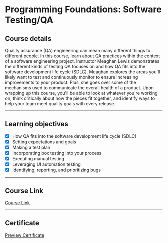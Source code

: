 # Programming Foundations: Software Testing/QA

## Course details
Quality assurance (QA) engineering can mean many different things to different people. In this course, learn about QA practices within the context of a software engineering project. Instructor Meaghan Lewis demonstrates the different kinds of testing QA focuses on and how QA fits into the software development life cycle (SDLC). Meaghan explores the areas you'll likely want to test and continuously monitor to ensure increasing improvements to your product. Plus, she goes over some of the mechanisms used to communicate the overall health of a product. Upon wrapping up this course, you'll be able to look at whatever you're working on, think critically about how the pieces fit together, and identify ways to help your team meet quality goals with every release.

---

## Learning objectives
- [x] How QA fits into the software development life cycle (SDLC)
- [x] Setting expectations and goals
- [x] Making a test plan
- [x] Incorporating box testing into your process
- [x] Executing manual testing
- [x] Leveraging UI automation testing
- [x] Identifying, reporting, and prioritizing bugs

---

## Course Link
[Course Link](https://www.linkedin.com/learning/html-essential-training-4)

---

## Certificate
[Preview Certificate](https://bit.ly/3vFe9IH)

